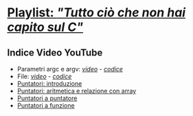 # [Playlist: <i>"Tutto ciò che non hai capito sul C"</i>](https://www.youtube.com/playlist?list=PLVtGJfbzVd1GiC_EmIZ9sKBd614-L8_CE)

## Indice Video YouTube
- Parametri argc e argv: [<i>video</i>](https://youtu.be/n_lCuXi5-NQ) - [<i color="black">codice</i>](video_argc-argv)
- File: [<i>video</i>](https://youtu.be/n_lCuXi5-NQ) - [<i color="black">codice</i>](video_file)
- [Puntatori: introduzione](https://youtu.be/uzMZetWDIOU)
- [Puntatori: aritmetica e relazione con array](https://youtu.be/HO7-fWSR5UA)
- [Puntatori a puntatore](https://youtu.be/VSIJcHJBLP0)
- [Puntatori a funzione](https://youtu.be/p4TWTtVNE3c)
